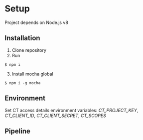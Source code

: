# Setup

Project depends on Node.js v8

## Installation
1. Clone repository
2. Run
```
$ npm i
```
3. Install mocha global
```
$ npm i -g mocha
```

## Environment
Set CT access details environment variables: *CT_PROJECT_KEY*, *CT_CLIENT_ID*, *CT_CLIENT_SECRET*, *CT_SCOPES*

## Pipeline
